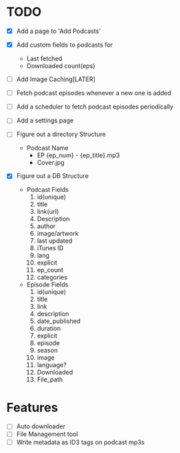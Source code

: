 # TODO


- [x] Add a page to 'Add Podcasts'
- [x] Add custom fields to podcasts for 
    - Last fetched
    - Downloaded count(eps)
- [ ] Add Image Caching[LATER]
- [ ] Fetch podcast episodes whenever a new one is added
- [ ] Add a scheduler to fetch podcast episodes periodically
- [ ] Add a settings page

- [ ] Figure out a directory Structure
    - Podcast Name
        - EP {ep_num} - {ep_title}.mp3
        - Cover.jpg
- [x] Figure out a DB Structure
    - Podcast Fields
        1. id(unique)
        2. title
        3. link(url)
        4. Description
        5. author
        6. image/artwork
        7. last updated
        8. iTunes ID
        9. lang
        10. explicit
        11. ep_count
        12. categories
    - Episode Fields
        1. id(unique)
        2. title
        3. link
        4. description
        5. date_published
        6. duration
        7. explicit
        8. episode
        9. season
        10. image
        11. language?
        12. Downloaded
        13. File_path


# Features

- [ ] Auto downloader
- [ ] File Management tool
- [ ] Write metadata as ID3 tags on podcast mp3s